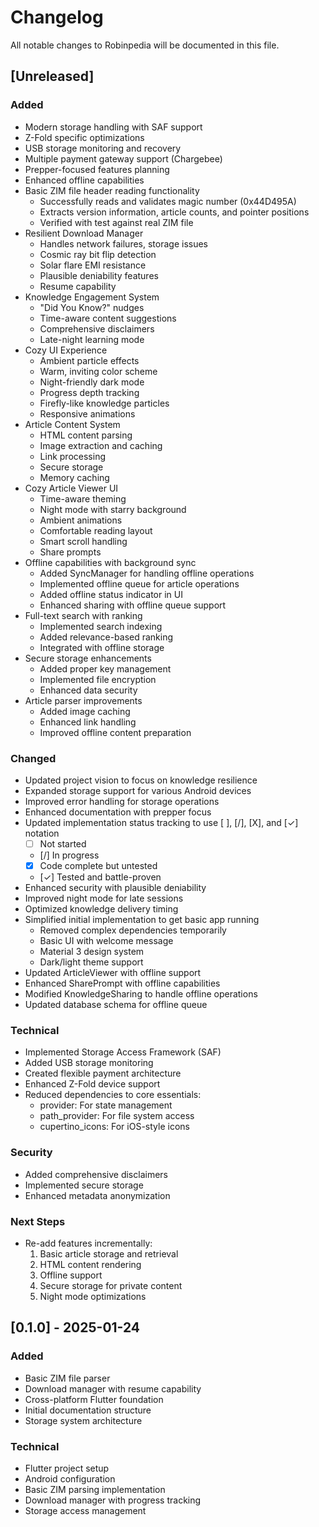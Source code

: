 # Changelog

All notable changes to Robinpedia will be documented in this file.

## [Unreleased]

### Added
- Modern storage handling with SAF support
- Z-Fold specific optimizations
- USB storage monitoring and recovery
- Multiple payment gateway support (Chargebee)
- Prepper-focused features planning
- Enhanced offline capabilities
- Basic ZIM file header reading functionality
  - Successfully reads and validates magic number (0x44D495A)
  - Extracts version information, article counts, and pointer positions
  - Verified with test against real ZIM file
- Resilient Download Manager
  - Handles network failures, storage issues
  - Cosmic ray bit flip detection
  - Solar flare EMI resistance
  - Plausible deniability features
  - Resume capability
- Knowledge Engagement System
  - "Did You Know?" nudges
  - Time-aware content suggestions
  - Comprehensive disclaimers
  - Late-night learning mode
- Cozy UI Experience
  - Ambient particle effects
  - Warm, inviting color scheme
  - Night-friendly dark mode
  - Progress depth tracking
  - Firefly-like knowledge particles
  - Responsive animations
- Article Content System
  - HTML content parsing
  - Image extraction and caching
  - Link processing
  - Secure storage
  - Memory caching
- Cozy Article Viewer UI
  - Time-aware theming
  - Night mode with starry background
  - Ambient animations
  - Comfortable reading layout
  - Smart scroll handling
  - Share prompts
- Offline capabilities with background sync
  - Added SyncManager for handling offline operations
  - Implemented offline queue for article operations
  - Added offline status indicator in UI
  - Enhanced sharing with offline queue support
- Full-text search with ranking
  - Implemented search indexing
  - Added relevance-based ranking
  - Integrated with offline storage
- Secure storage enhancements
  - Added proper key management
  - Implemented file encryption
  - Enhanced data security
- Article parser improvements
  - Added image caching
  - Enhanced link handling
  - Improved offline content preparation

### Changed
- Updated project vision to focus on knowledge resilience
- Expanded storage support for various Android devices
- Improved error handling for storage operations
- Enhanced documentation with prepper focus
- Updated implementation status tracking to use [ ], [/], [X], and [✓] notation
  - [ ] Not started
  - [/] In progress
  - [X] Code complete but untested
  - [✓] Tested and battle-proven
- Enhanced security with plausible deniability
- Improved night mode for late sessions
- Optimized knowledge delivery timing
- Simplified initial implementation to get basic app running
  - Removed complex dependencies temporarily
  - Basic UI with welcome message
  - Material 3 design system
  - Dark/light theme support
- Updated ArticleViewer with offline support
- Enhanced SharePrompt with offline capabilities
- Modified KnowledgeSharing to handle offline operations
- Updated database schema for offline queue

### Technical
- Implemented Storage Access Framework (SAF)
- Added USB storage monitoring
- Created flexible payment architecture
- Enhanced Z-Fold device support
- Reduced dependencies to core essentials:
  - provider: For state management
  - path_provider: For file system access
  - cupertino_icons: For iOS-style icons

### Security
- Added comprehensive disclaimers
- Implemented secure storage
- Enhanced metadata anonymization

### Next Steps
- Re-add features incrementally:
  1. Basic article storage and retrieval
  2. HTML content rendering
  3. Offline support
  4. Secure storage for private content
  5. Night mode optimizations

## [0.1.0] - 2025-01-24

### Added
- Basic ZIM file parser
- Download manager with resume capability
- Cross-platform Flutter foundation
- Initial documentation structure
- Storage system architecture

### Technical
- Flutter project setup
- Android configuration
- Basic ZIM parsing implementation
- Download manager with progress tracking
- Storage access management

